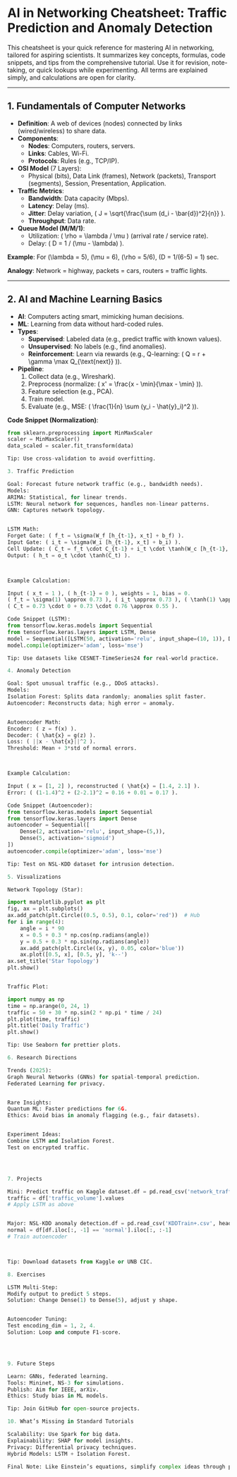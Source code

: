 # AI in Networking Cheatsheet: Traffic Prediction and Anomaly Detection

This cheatsheet is your quick reference for mastering AI in networking, tailored for aspiring scientists. It summarizes key concepts, formulas, code snippets, and tips from the comprehensive tutorial. Use it for revision, note-taking, or quick lookups while experimenting. All terms are explained simply, and calculations are open for clarity.

---

## 1. Fundamentals of Computer Networks

- **Definition**: A web of devices (nodes) connected by links (wired/wireless) to share data.
- **Components**:
  - **Nodes**: Computers, routers, servers.
  - **Links**: Cables, Wi-Fi.
  - **Protocols**: Rules (e.g., TCP/IP).
- **OSI Model** (7 Layers):
  - Physical (bits), Data Link (frames), Network (packets), Transport (segments), Session, Presentation, Application.
- **Traffic Metrics**:
  - **Bandwidth**: Data capacity (Mbps).
  - **Latency**: Delay (ms).
  - **Jitter**: Delay variation, \( J = \sqrt{\frac{\sum (d_i - \bar{d})^2}{n}} \).
  - **Throughput**: Data rate.
- **Queue Model (M/M/1)**:
  - Utilization: \( \rho = \lambda / \mu \) (arrival rate / service rate).
  - Delay: \( D = 1 / (\mu - \lambda) \).

**Example**: For \(\lambda = 5\), \(\mu = 6\), \(\rho = 5/6\), \(D = 1/(6-5) = 1\) sec.

**Analogy**: Network = highway, packets = cars, routers = traffic lights.

---

## 2. AI and Machine Learning Basics

- **AI**: Computers acting smart, mimicking human decisions.
- **ML**: Learning from data without hard-coded rules.
- **Types**:
  - **Supervised**: Labeled data (e.g., predict traffic with known values).
  - **Unsupervised**: No labels (e.g., find anomalies).
  - **Reinforcement**: Learn via rewards (e.g., Q-learning: \( Q = r + \gamma \max Q\_{\text{next}} \)).
- **Pipeline**:
  1. Collect data (e.g., Wireshark).
  2. Preprocess (normalize: \( x' = \frac{x - \min}{\max - \min} \)).
  3. Feature selection (e.g., PCA).
  4. Train model.
  5. Evaluate (e.g., MSE: \( \frac{1}{n} \sum (y_i - \hat{y}\_i)^2 \)).

**Code Snippet (Normalization)**:

````python
from sklearn.preprocessing import MinMaxScaler
scaler = MinMaxScaler()
data_scaled = scaler.fit_transform(data)

Tip: Use cross-validation to avoid overfitting.

3. Traffic Prediction

Goal: Forecast future network traffic (e.g., bandwidth needs).
Models:
ARIMA: Statistical, for linear trends.
LSTM: Neural network for sequences, handles non-linear patterns.
GNN: Captures network topology.


LSTM Math:
Forget Gate: ( f_t = \sigma(W_f [h_{t-1}, x_t] + b_f) ).
Input Gate: ( i_t = \sigma(W_i [h_{t-1}, x_t] + b_i) ).
Cell Update: ( C_t = f_t \cdot C_{t-1} + i_t \cdot \tanh(W_c [h_{t-1}, x_t] + b_c) ).
Output: ( h_t = o_t \cdot \tanh(C_t) ).



Example Calculation:

Input ( x_t = 1 ), ( h_{t-1} = 0 ), weights = 1, bias = 0.
( f_t = \sigma(1) \approx 0.73 ), ( i_t \approx 0.73 ), ( \tanh(1) \approx 0.76 ).
( C_t = 0.73 \cdot 0 + 0.73 \cdot 0.76 \approx 0.55 ).

Code Snippet (LSTM):
from tensorflow.keras.models import Sequential
from tensorflow.keras.layers import LSTM, Dense
model = Sequential([LSTM(50, activation='relu', input_shape=(10, 1)), Dense(1)])
model.compile(optimizer='adam', loss='mse')

Tip: Use datasets like CESNET-TimeSeries24 for real-world practice.

4. Anomaly Detection

Goal: Spot unusual traffic (e.g., DDoS attacks).
Models:
Isolation Forest: Splits data randomly; anomalies split faster.
Autoencoder: Reconstructs data; high error = anomaly.


Autoencoder Math:
Encoder: ( z = f(x) ).
Decoder: ( \hat{x} = g(z) ).
Loss: ( ||x - \hat{x}||^2 ).
Threshold: Mean + 3*std of normal errors.



Example Calculation:

Input ( x = [1, 2] ), reconstructed ( \hat{x} = [1.4, 2.1] ).
Error: ( (1-1.4)^2 + (2-2.1)^2 = 0.16 + 0.01 = 0.17 ).

Code Snippet (Autoencoder):
from tensorflow.keras.models import Sequential
from tensorflow.keras.layers import Dense
autoencoder = Sequential([
    Dense(2, activation='relu', input_shape=(5,)),
    Dense(5, activation='sigmoid')
])
autoencoder.compile(optimizer='adam', loss='mse')

Tip: Test on NSL-KDD dataset for intrusion detection.

5. Visualizations

Network Topology (Star):

import matplotlib.pyplot as plt
fig, ax = plt.subplots()
ax.add_patch(plt.Circle((0.5, 0.5), 0.1, color='red'))  # Hub
for i in range(4):
    angle = i * 90
    x = 0.5 + 0.3 * np.cos(np.radians(angle))
    y = 0.5 + 0.3 * np.sin(np.radians(angle))
    ax.add_patch(plt.Circle((x, y), 0.05, color='blue'))
    ax.plot([0.5, x], [0.5, y], 'k--')
ax.set_title('Star Topology')
plt.show()


Traffic Plot:

import numpy as np
time = np.arange(0, 24, 1)
traffic = 50 + 30 * np.sin(2 * np.pi * time / 24)
plt.plot(time, traffic)
plt.title('Daily Traffic')
plt.show()

Tip: Use Seaborn for prettier plots.

6. Research Directions

Trends (2025):
Graph Neural Networks (GNNs) for spatial-temporal prediction.
Federated Learning for privacy.


Rare Insights:
Quantum ML: Faster predictions for 6G.
Ethics: Avoid bias in anomaly flagging (e.g., fair datasets).


Experiment Ideas:
Combine LSTM and Isolation Forest.
Test on encrypted traffic.




7. Projects

Mini: Predict traffic on Kaggle dataset.df = pd.read_csv('network_traffic.csv')
traffic = df['traffic_volume'].values
# Apply LSTM as above


Major: NSL-KDD anomaly detection.df = pd.read_csv('KDDTrain+.csv', header=None)
normal = df[df.iloc[:, -1] == 'normal'].iloc[:, :-1]
# Train autoencoder



Tip: Download datasets from Kaggle or UNB CIC.

8. Exercises

LSTM Multi-Step:
Modify output to predict 5 steps.
Solution: Change Dense(1) to Dense(5), adjust y shape.


Autoencoder Tuning:
Test encoding_dim = 1, 2, 4.
Solution: Loop and compute F1-score.




9. Future Steps

Learn: GNNs, federated learning.
Tools: Mininet, NS-3 for simulations.
Publish: Aim for IEEE, arXiv.
Ethics: Study bias in ML models.

Tip: Join GitHub for open-source projects.

10. What’s Missing in Standard Tutorials

Scalability: Use Spark for big data.
Explainability: SHAP for model insights.
Privacy: Differential privacy techniques.
Hybrid Models: LSTM + Isolation Forest.

Final Note: Like Einstein’s equations, simplify complex ideas through practice. Experiment with these snippets and datasets to build your scientific intuition!```
````
